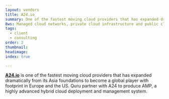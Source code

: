 ```yaml
---
layout: vendors
title: A24.io
summary: One of the fastest moving cloud providers that has expanded dramatically from its Asia foundations to become a global player with footprint in Europe and the US.
8ws: Managed cloud networks, private cloud infrastructure and public cloud gateways for global business
tags:
  - client
  - consulting
order: 2
thumbnail:
headimage:
index: true

---
```


**[A24.io](//partners/a24.io.html)** is one of the fastest moving cloud providers that has expanded dramatically from its Asia foundations to become a global player with footprint in Europe and the US. Quru partner with A24 to produce AMP, a highly advanced hybrid cloud deployment and management system.

